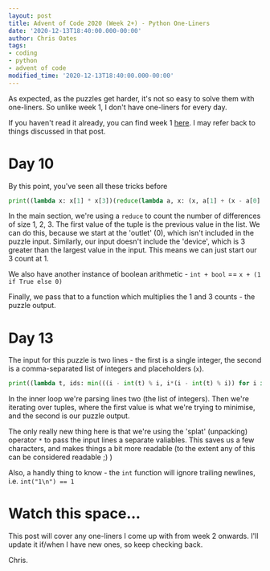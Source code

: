 ```yaml
---
layout: post
title: Advent of Code 2020 (Week 2+) - Python One-Liners
date: '2020-12-13T18:40:00.000-00:00'
author: Chris Oates
tags:
- coding
- python
- advent of code
modified_time: '2020-12-13T18:40:00.000-00:00'
---
```


As expected, as the puzzles get harder, it's not so easy to solve them with one-liners. So unlike week 1, I don't have one-liners for every day.

If you haven't read it already, you can find week 1 [here](https://oatzy.github.io/2020/12/06/advent-of-code-2020-python-oneliners.html).
I may refer back to things discussed in that post.

# Day 10

By this point, you've seen all these tricks before

```python
print((lambda x: x[1] * x[3])(reduce(lambda a, x: (x, a[1] + (x - a[0] == 1), a[2] + (x - a[0] == 2), a[3] + (x - a[0] == 3)), sorted(map(int, open('day10.txt'))), (0, 0, 0, 1))))
```

In the main section, we're using a `reduce` to count the number of differences of size 1, 2, 3. The first value of the tuple is the previous value in the list. We can do this, because we start at the 'outlet' (0), which isn't included in the puzzle input. Similarly, our input doesn't include the 'device', which is 3 greater than the largest value in the input. This means we can just start our 3 count at 1.

We also have another instance of boolean arithmetic - `int + bool` == `x + (1 if True else 0)`

Finally, we pass that to a function which multiplies the 1 and 3 counts - the puzzle output.

# Day 13

The input for this puzzle is two lines - the first is a single integer, the second is a comma-separated list of integers and placeholders (`x`).

```python
print((lambda t, ids: min(((i - int(t) % i, i*(i - int(t) % i)) for i in (int(i) for i in ids.split(',') if i != 'x')), key=lambda x: x[0]))(*open('day13.txt'))[1])
```

In the inner loop we're parsing lines two (the list of integers). Then we're iterating over tuples, where the first value is what we're trying to minimise, and the second is our puzzle output.

The only really new thing here is that we're using the 'splat' (unpacking) operator `*` to pass the input lines a separate valiables. This saves us a few characters, and makes things a bit more readable (to the extent any of this can be considered readable ;) )

Also, a handly thing to know - the `int` function will ignore trailing newlines, i.e. `int("1\n") == 1`


# Watch this space...

This post will cover any one-liners I come up with from week 2 onwards. I'll update it if/when I have new ones, so keep checking back.


Chris.


